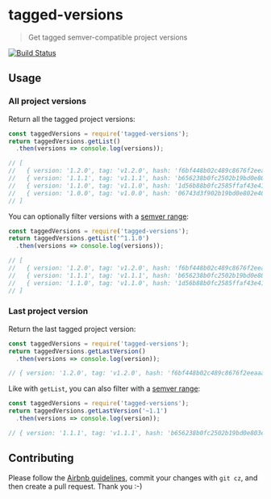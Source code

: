 # tagged-versions

> Get tagged semver-compatible project versions

[![Build Status](https://travis-ci.org/ikhemissi/tagged-versions.svg?branch=master)](https://travis-ci.org/ikhemissi/tagged-versions)

## Usage

### All project versions
Return all the tagged project versions:
```javascript
const taggedVersions = require('tagged-versions');
return taggedVersions.getList()
  .then(versions => console.log(versions));

// [
//   { version: '1.2.0', tag: 'v1.2.0', hash: 'f6bf448b02c489c8676f2eeaaac72ef93980baf2' },
//   { version: '1.1.1', tag: 'v1.1.1', hash: 'b656238b0fc2502b19bd0e803eb87447840dc52a' },
//   { version: '1.1.0', tag: 'v1.1.0', hash: '1d56b88b0fc2585ffaf43e416b87440667c3c53f' },
//   { version: '1.0.0', tag: 'v1.0.0', hash: '06743d3f902b19bd0e802e40462d87ba2b05740d' },
// ]
```

You can optionally filter versions with a [semver range](https://github.com/npm/node-semver#advanced-range-syntax):
```javascript
const taggedVersions = require('tagged-versions');
return taggedVersions.getList('^1.1.0')
  .then(versions => console.log(versions));

// [
//   { version: '1.2.0', tag: 'v1.2.0', hash: 'f6bf448b02c489c8676f2eeaaac72ef93980baf2' },
//   { version: '1.1.1', tag: 'v1.1.1', hash: 'b656238b0fc2502b19bd0e803eb87447840dc52a' },
//   { version: '1.1.0', tag: 'v1.1.0', hash: '1d56b88b0fc2585ffaf43e416b87440667c3c53f' },
// ]
```

### Last project version
Return the last tagged project version:
```javascript
const taggedVersions = require('tagged-versions');
return taggedVersions.getLastVersion()
  .then(versions => console.log(version));

// { version: '1.2.0', tag: 'v1.2.0', hash: 'f6bf448b02c489c8676f2eeaaac72ef93980baf2' }
```

Like with `getList`, you can also filter with a [semver range](https://github.com/npm/node-semver#advanced-range-syntax):
```javascript
const taggedVersions = require('tagged-versions');
return taggedVersions.getLastVersion('~1.1')
  .then(versions => console.log(version));

// { version: '1.1.1', tag: 'v1.1.1', hash: 'b656238b0fc2502b19bd0e803eb87447840dc52a' }
```

## Contributing
Please follow the [Airbnb guidelines](https://github.com/airbnb/javascript), commit your changes with `git cz`, and then create a pull request.
Thank you :-)
